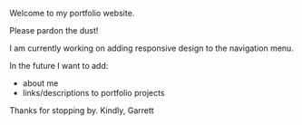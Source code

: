 Welcome to my portfolio website. 

Please pardon the dust!

I am currently working on adding responsive design to the navigation menu.

In the future I want to add:
- about me 
- links/descriptions to portfolio projects

Thanks for stopping by.
Kindly,
Garrett
